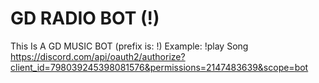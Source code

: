# GD RADIO BOT (!)
This Is A GD MUSIC BOT (prefix is: !) Example: !play Song
https://discord.com/api/oauth2/authorize?client_id=798039245398081576&permissions=2147483639&scope=bot
